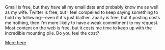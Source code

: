 

Gmail is free, but they have all my email data and probably know me as well as my wife. Twitter is free, but I
feel compelled to keep saying something to hold my following—even if it's just blather. Zaarly is free, but
if posting costs me nothing, then I'm more likely to have a weak commitment to my request. Most content on the
web is free, but it costs me time to keep up with the incredible mounting pile. Do you feel the cost?

[More here](http://notebook.squaredeye.com/post/21266782393/the-high-cost-of-free)
